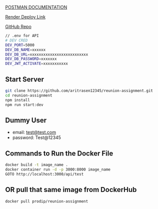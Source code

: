 <a href="https://documenter.getpostman.com/view/13494466/2s93XvXkJE">POSTMAN DOCUMENTATION</a>

<a href="https://reunion-assignment-ehbg.onrender.com">Render Deploy Link</a>

<a href="https://github.com/Prodip-Kumar-Paul/reunion-assignment">GitHub Repo</a>

```bash
// .env for API
# DEV CRED
DEV_PORT=5000
DEV_DB_NAME=xxxxxx
DEV_DB_URL=xxxxxxxxxxxxxxxxxxxxxxxxxx
DEV_DB_PASSWORD=xxxxxxx
DEV_JWT_ACTIVATE=xxxxxxxxxxx
```

## Start Server

```bash
git clone https://github.com/aritrasen12345/reunion-assignment.git
cd reunion-assignment
npm install
npm run start:dev
```

## Dummy User

- email: test@test.com
- password: Test@12345

## Commands to Run the Docker File

```bash
docker build -t image_name .
docker container run -d -p 3000:8000 image_name
GOTO http://localhost:3000/api/test
```

## OR pull that same image from DockerHub

```bash
docker pull prodip/reunion-assignment
```